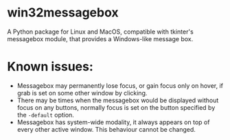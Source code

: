 # win32messagebox
A Python package for Linux and MacOS, compatible with tkinter's messagebox module, that provides a Windows-like message box.

# Known issues:
* Messagebox may permanently lose focus, or gain focus only on hover, if grab is set on some other window by clicking.
* There may be times when the messagebox would be displayed without focus on any buttons, normally focus is set on the button specified by the ```-default``` option.
* Messagebox has system-wide modality, it always appears on top of every other active window. This behaviour cannot be changed.
